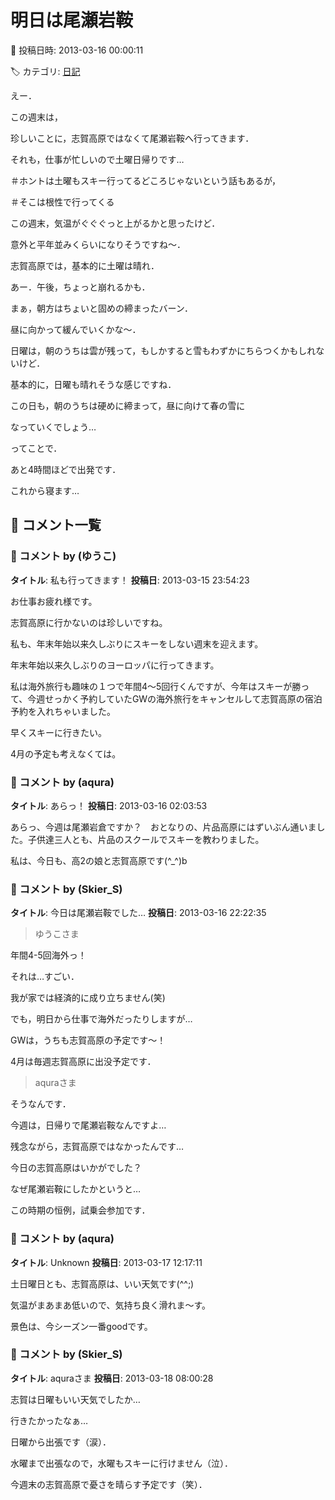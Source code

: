 # 明日は尾瀬岩鞍

📅 投稿日時: 2013-03-16 00:00:11

🏷️ カテゴリ: [日記](cc4b5682fb7b8b144980957a978653fb0.md)

えー．


この週末は，


珍しいことに，志賀高原ではなくて尾瀬岩鞍へ行ってきます．


それも，仕事が忙しいので土曜日帰りです…


＃ホントは土曜もスキー行ってるどころじゃないという話もあるが，


＃そこは根性で行ってくる





この週末，気温がぐぐぐっと上がるかと思ったけど．


意外と平年並みくらいになりそうですね～．





志賀高原では，基本的に土曜は晴れ．


あー．午後，ちょっと崩れるかも．


まぁ，朝方はちょいと固めの締まったバーン．


昼に向かって緩んでいくかな～．





日曜は，朝のうちは雲が残って，もしかすると雪もわずかにちらつくかもしれないけど．


基本的に，日曜も晴れそうな感じですね．


この日も，朝のうちは硬めに締まって，昼に向けて春の雪に


なっていくでしょう…





ってことで．


あと4時間ほどで出発です．


これから寝ます…

## 💬 コメント一覧

### 💬 コメント by (ゆうこ)
**タイトル**: 私も行ってきます！
**投稿日**: 2013-03-15 23:54:23

お仕事お疲れ様です。



志賀高原に行かないのは珍しいですね。

私も、年末年始以来久しぶりにスキーをしない週末を迎えます。

年末年始以来久しぶりのヨーロッパに行ってきます。

私は海外旅行も趣味の１つで年間4～5回行くんですが、今年はスキーが勝って、今週せっかく予約していたGWの海外旅行をキャンセルして志賀高原の宿泊予約を入れちゃいました。

早くスキーに行きたい。

4月の予定も考えなくては。

### 💬 コメント by (aqura)
**タイトル**: あらっ！
**投稿日**: 2013-03-16 02:03:53

あらっ、今週は尾瀬岩倉ですか？　おとなりの、片品高原にはずいぶん通いました。子供達三人とも、片品のスクールでスキーを教わりました。

私は、今日も、高2の娘と志賀高原です(^_^)b

### 💬 コメント by (Skier_S)
**タイトル**: 今日は尾瀬岩鞍でした…
**投稿日**: 2013-03-16 22:22:35

>ゆうこさま

年間4-5回海外っ！

それは…すごい．

我が家では経済的に成り立ちません(笑)

でも，明日から仕事で海外だったりしますが…

GWは，うちも志賀高原の予定です～！

4月は毎週志賀高原に出没予定です．



>aquraさま

そうなんです．

今週は，日帰りで尾瀬岩鞍なんですよ…

残念ながら，志賀高原ではなかったんです…

今日の志賀高原はいかがでした？

なぜ尾瀬岩鞍にしたかというと…

この時期の恒例，試乗会参加です．

### 💬 コメント by (aqura)
**タイトル**: Unknown
**投稿日**: 2013-03-17 12:17:11

土日曜日とも、志賀高原は、いい天気です(^^;)

気温がまあまあ低いので、気持ち良く滑れま～す。

景色は、今シーズン一番goodです。

### 💬 コメント by (Skier_S)
**タイトル**: aquraさま
**投稿日**: 2013-03-18 08:00:28

志賀は日曜もいい天気でしたか…

行きたかったなぁ…

日曜から出張です（涙）．

水曜まで出張なので，水曜もスキーに行けません（泣）．

今週末の志賀高原で憂さを晴らす予定です（笑）．

